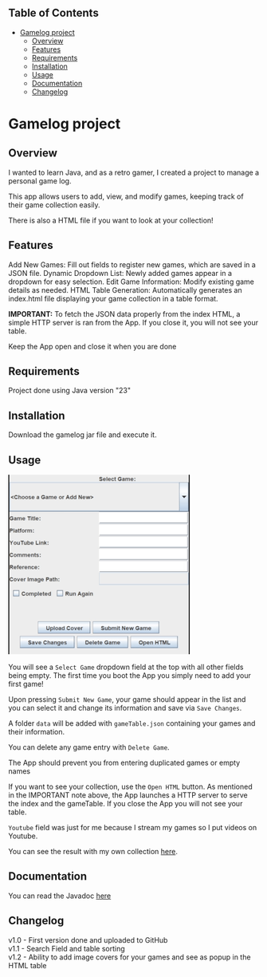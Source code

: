 ## Table of Contents
- [Gamelog project](#gamelog-project)
  - [Overview](#overview)
  - [Features](#features)
  - [Requirements](#requirements)
  - [Installation](#installation)
  - [Usage](#usage)
  - [Documentation](#documentation)
  - [Changelog](#changelog)

# Gamelog project

## Overview

I wanted to learn Java, and as a retro gamer, I created a project to manage a personal game log.

This app allows users to add, view, and modify games, keeping track of their game collection easily.

There is also a HTML file if you want to look at your collection!

## Features

Add New Games: Fill out fields to register new games, which are saved in a JSON file.
Dynamic Dropdown List: Newly added games appear in a dropdown for easy selection.
Edit Game Information: Modify existing game details as needed.
HTML Table Generation: Automatically generates an index.html file displaying your game collection in a table format.

**IMPORTANT:** To fetch the JSON data properly from the index HTML, a simple HTTP server is ran from the App. If you close it, you will not see your table.

Keep the App open and close it when you are done

## Requirements

Project done using Java version "23"

## Installation

Download the gamelog jar file and execute it.

## Usage

![GIF](./doc/tracker.gif)

You will see a `Select Game` dropdown field at the top with all other fields being empty. The first time you boot the App you simply need to add your first game!

Upon pressing `Submit New Game`, your game should appear in the list and you can select it and change its information and save via `Save Changes`.

A folder `data` will be added with `gameTable.json` containing your games and their information.

You can delete any game entry with `Delete Game`.

The App should prevent you from entering duplicated games or empty names

If you want to see your collection, use the `Open HTML` button.
As mentioned in the IMPORTANT note above, the App launches a HTTP server to serve the index and the gameTable. If you close the App you will not see your table.

`Youtube` field was just for me because I stream my games so I put videos on Youtube.

You can see the result with my own collection [here](https://dlavignegh.github.io/dlavigne.github.io/rgl/gamelog/).

## Documentation

You can read the Javadoc [here](https://dlavignegh.github.io/dlavigne.github.io/gamelog/target/reports/apidocs/index.html)

## Changelog

v1.0 - First version done and uploaded to GitHub<br>
v1.1 - Search Field and table sorting<br>
v1.2 - Ability to add image covers for your games and see as popup in the HTML table<br>
